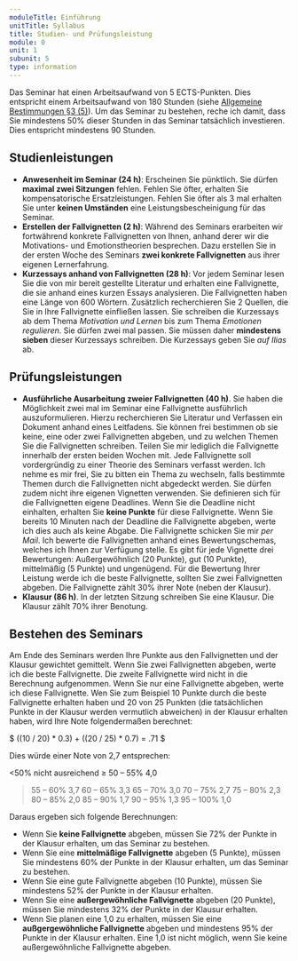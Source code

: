 ```yaml
---
moduleTitle: Einführung
unitTitle: Syllabus
title: Studien- und Prüfungsleistung
module: 0
unit: 1
subunit: 5
type: information
---
```


Das Seminar hat einen Arbeitsaufwand von 5 ECTS-Punkten. Dies entspricht einem Arbeitsaufwand von 180 Stunden (siehe [Allgemeine Bestimmungen §3 (5)](http://www.geko.uni-freiburg.de/pruefungsordnungen/bachelor/po-bachelor2011/AllgBest.pdf)). Um das Seminar zu bestehen, reche ich damit, dass Sie mindestens 50% dieser Stunden in das Seminar tatsächlich investieren. Dies entspricht mindestens 90 Stunden. 


## Studienleistungen

* **Anwesenheit im Seminar (24 h)**: Erscheinen Sie pünktlich. Sie dürfen **maximal zwei Sitzungen** fehlen. Fehlen Sie öfter, erhalten Sie kompensatorische Ersatzleistungen. Fehlen Sie öfter als 3 mal erhalten Sie unter **keinen Umständen** eine Leistungsbescheinigung für das Seminar.
* **Erstellen der Fallvignetten (2 h)**: Während des Seminars erarbeiten wir fortwährend konkrete Fallvignetten von Ihnen, anhand derer wir die Motivations- und Emotionstheorien besprechen. Dazu erstellen Sie in der ersten Woche des Seminars **zwei konkrete Fallvignetten** aus ihrer eigenen Lernerfahrung.
* **Kurzessays anhand von Fallvignetten (28 h)**: Vor jedem Seminar lesen Sie die von mir bereit gestellte Literatur und erhalten eine Fallvignette, die sie anhand eines kurzen Essays analysieren. Die Fallvignetten haben eine Länge von 600 Wörtern. Zusätzlich recherchieren Sie 2 Quellen, die Sie in Ihre Fallvignette einfließen lassen. Sie schreiben die Kurzessays ab dem Thema *Motivation und Lernen* bis zum Thema *Emotionen regulieren*. Sie dürfen zwei mal passen. Sie müssen daher **mindestens sieben** dieser Kurzessays schreiben. Die Kurzessays geben Sie *auf Ilias* ab.


## Prüfungsleistungen

* **Ausführliche Ausarbeitung zweier Fallvignetten (40 h)**. Sie haben die Möglichkeit zwei mal im Seminar eine Fallvignette ausführlich auszuformulieren. Hierzu recherchieren Sie Literatur und Verfassen ein Dokument anhand eines Leitfadens. Sie können frei bestimmen ob sie keine, eine oder zwei Fallvignetten abgeben, und zu welchen Themen Sie die Fallvignetten schreiben. Teilen Sie mir lediglich die Fallvignette innerhalb der ersten beiden Wochen mit. Jede Fallvignette soll vordergründig zu einer Theorie des Seminars verfasst werden. Ich nehme es mir frei, Sie zu bitten ein Thema zu wechseln, falls bestimmte Themen durch die Fallvignetten nicht abgedeckt werden. Sie dürfen zudem nicht ihre eigenen Vignetten verwenden. Sie definieren sich für die Fallvignetten eigene Deadlines. Wenn Sie die Deadline nicht einhalten, erhalten Sie **keine Punkte** für diese Fallvignette. Wenn Sie bereits 10 Minuten nach der Deadline die Fallvignette abgeben, werte ich dies auch als keine Abgabe. Die Fallvignette schicken Sie mir *per Mail*. Ich bewerte die Fallvignetten anhand eines Bewertungschemas, welches ich Ihnen zur Verfügung stelle. Es gibt für jede Vignette drei Bewertungen: Außergewöhnlich (20 Punkte), gut (10 Punkte), mittelmäßig (5 Punkte) und ungenügend. Für die Bewertung Ihrer Leistung werde ich die beste Fallvignette, sollten Sie zwei Fallvignetten abgeben. Die Fallvignette zählt 30% ihrer Note (neben der Klausur).
* **Klausur (86 h)**. In der letzten Sitzung schreiben Sie eine Klausur. Die Klausur zählt 70% ihrer Benotung. 


## Bestehen des Seminars

Am Ende des Seminars werden Ihre Punkte aus den Fallvignetten und der Klausur gewichtet gemittelt. Wenn Sie zwei Fallvignetten abgeben, werte ich die beste Fallvignette. Die zweite Fallvignette wird nicht in die Berechnung aufgenommen. Wenn Sie nur eine Fallvignette abgeben, werte ich diese Fallvignette. Wen Sie zum Beispiel 10 Punkte durch die beste Fallvignette erhalten haben und 20 von 25 Punkten (die tatsächlichen Punkte in der Klausur werden vermutlich abweichen) in der Klausur erhalten haben, wird Ihre Note folgendermaßen berechnet:

$
((10 / 20) * 0.3) + ((20 / 25) * 0.7) = .71
$

Dies würde einer Note von 2,7 entsprechen: 

<50% nicht ausreichend
≥ 50 – 55%    4,0
> 55 – 60%    3,7
> 60 – 65%    3,3
> 65 – 70%    3,0
> 70 – 75%    2,7 
> 75 – 80%    2,3
> 80 – 85%    2,0
> 85 – 90%    1,7
> 90 – 95%    1,3
> 95 – 100%   1,0


Daraus ergeben sich folgende Berechnungen:

* Wenn Sie **keine Fallvignette** abgeben, müssen Sie 72% der Punkte in der Klausur erhalten, um das Seminar zu bestehen.
* Wenn Sie eine **mittelmäßige Fallvignette** abgeben (5 Punkte), müssen Sie mindestens 60% der Punkte in der Klausur erhalten, um das Seminar zu bestehen. 
* Wenn Sie eine gute Fallvignette abgeben (10 Punkte), müssen Sie mindestens 52% der Punkte in der Klausur erhalten.
* Wenn Sie eine **außergewöhnliche Fallvignette** abgeben (20 Punkte), müssen Sie mindestens 32% der Punkte in der Klausur erhalten.
* Wenn Sie planen eine 1,0 zu erhalten, müssen Sie eine **außgergewöhnliche Fallvignette** abgeben und mindestens 95% der Punkte in der Klausur erhalten. Eine 1,0 ist nicht möglich, wenn Sie keine außergewöhnliche Fallvignette abgeben.
